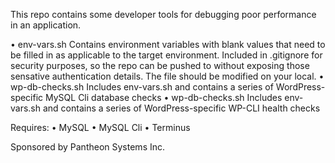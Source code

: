 
This repo contains some developer tools for debugging poor performance in an application.

• env-vars.sh 
    Contains environment variables with blank values that need to be filled in as applicable to the target environment. 
    Included in .gitignore for security purposes, so the repo can be pushed to without exposing those sensative authentication details. 
    The file should be modified on your local.
• wp-db-checks.sh
    Includes env-vars.sh and contains a series of WordPress-specific MySQL Cli database checks
• wp-db-checks.sh
    Includes env-vars.sh and contains a series of WordPress-specific WP-CLI health checks

Requires:
• MySQL
• MySQL Cli
• Terminus

Sponsored by Pantheon Systems Inc.